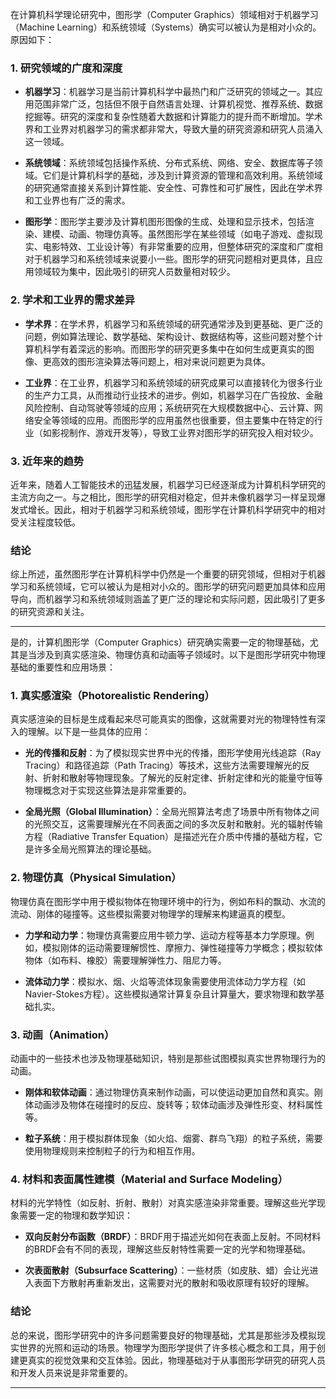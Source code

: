 在计算机科学理论研究中，图形学（Computer Graphics）领域相对于机器学习（Machine Learning）和系统领域（Systems）确实可以被认为是相对小众的。原因如下：

### 1. **研究领域的广度和深度**

- **机器学习**：机器学习是当前计算机科学中最热门和广泛研究的领域之一。其应用范围非常广泛，包括但不限于自然语言处理、计算机视觉、推荐系统、数据挖掘等。研究的深度和复杂性随着大数据和计算能力的提升而不断增加。学术界和工业界对机器学习的需求都非常大，导致大量的研究资源和研究人员涌入这一领域。

- **系统领域**：系统领域包括操作系统、分布式系统、网络、安全、数据库等子领域。它们是计算机科学的基础，涉及到计算资源的管理和高效利用。系统领域的研究通常直接关系到计算性能、安全性、可靠性和可扩展性，因此在学术界和工业界也有广泛的需求。

- **图形学**：图形学主要涉及计算机图形图像的生成、处理和显示技术，包括渲染、建模、动画、物理仿真等。虽然图形学在某些领域（如电子游戏、虚拟现实、电影特效、工业设计等）有非常重要的应用，但整体研究的深度和广度相对于机器学习和系统领域来说要小一些。图形学的研究问题相对更具体，且应用领域较为集中，因此吸引的研究人员数量相对较少。

### 2. **学术和工业界的需求差异**

- **学术界**：在学术界，机器学习和系统领域的研究通常涉及到更基础、更广泛的问题，例如算法理论、数学基础、架构设计、数据结构等，这些问题对整个计算机科学有着深远的影响。而图形学的研究更多集中在如何生成更真实的图像、更高效的图形渲染算法等问题上，相对来说问题更为具体。

- **工业界**：在工业界，机器学习和系统领域的研究成果可以直接转化为很多行业的生产力工具，从而推动行业技术的进步。例如，机器学习在广告投放、金融风险控制、自动驾驶等领域的应用；系统研究在大规模数据中心、云计算、网络安全等领域的应用。而图形学的应用虽然也很重要，但主要集中在特定的行业（如影视制作、游戏开发等），导致工业界对图形学的研究投入相对较少。

### 3. **近年来的趋势**

近年来，随着人工智能技术的迅猛发展，机器学习已经逐渐成为计算机科学研究的主流方向之一。与之相比，图形学的研究相对稳定，但并未像机器学习一样呈现爆发式增长。因此，相对于机器学习和系统领域，图形学在计算机科学研究中的相对受关注程度较低。

### 结论

综上所述，虽然图形学在计算机科学中仍然是一个重要的研究领域，但相对于机器学习和系统领域，它可以被认为是相对小众的。图形学的研究问题更加具体和应用导向，而机器学习和系统领域则涵盖了更广泛的理论和实际问题，因此吸引了更多的研究资源和关注。


-----

是的，计算机图形学（Computer Graphics）研究确实需要一定的物理基础，尤其是当涉及到真实感渲染、物理仿真和动画等子领域时。以下是图形学研究中物理基础的重要性和应用场景：

### 1. **真实感渲染（Photorealistic Rendering）**

真实感渲染的目标是生成看起来尽可能真实的图像，这就需要对光的物理特性有深入的理解。以下是一些具体的应用：

- **光的传播和反射**：为了模拟现实世界中光的传播，图形学使用光线追踪（Ray Tracing）和路径追踪（Path Tracing）等技术，这些方法需要理解光的反射、折射和散射等物理现象。了解光的反射定律、折射定律和光的能量守恒等物理概念对于实现这些算法是非常重要的。

- **全局光照（Global Illumination）**：全局光照算法考虑了场景中所有物体之间的光照交互，这需要理解光在不同表面之间的多次反射和散射。光的辐射传输方程（Radiative Transfer Equation）是描述光在介质中传播的基础方程，它是许多全局光照算法的理论基础。

### 2. **物理仿真（Physical Simulation）**

物理仿真在图形学中用于模拟物体在物理环境中的行为，例如布料的飘动、水流的流动、刚体的碰撞等。这些模拟需要对物理学的理解来构建逼真的模型。

- **力学和动力学**：物理仿真需要应用牛顿力学、运动方程等基本力学原理。例如，模拟刚体的运动需要理解惯性、摩擦力、弹性碰撞等力学概念；模拟软体物体（如布料、橡胶）需要理解弹性力、阻尼力等。

- **流体动力学**：模拟水、烟、火焰等流体现象需要使用流体动力学方程（如Navier-Stokes方程）。这些模拟通常计算复杂且计算量大，要求物理和数学基础扎实。

### 3. **动画（Animation）**

动画中的一些技术也涉及物理基础知识，特别是那些试图模拟真实世界物理行为的动画。

- **刚体和软体动画**：通过物理仿真来制作动画，可以使运动更加自然和真实。刚体动画涉及物体在碰撞时的反应、旋转等；软体动画涉及弹性形变、材料属性等。

- **粒子系统**：用于模拟群体现象（如火焰、烟雾、群鸟飞翔）的粒子系统，需要使用物理规则来控制粒子的行为和相互作用。

### 4. **材料和表面属性建模（Material and Surface Modeling）**

材料的光学特性（如反射、折射、散射）对真实感渲染非常重要。理解这些光学现象需要一定的物理和数学知识：

- **双向反射分布函数（BRDF）**：BRDF用于描述光如何在表面上反射。不同材料的BRDF会有不同的表现，理解这些反射特性需要一定的光学和物理基础。

- **次表面散射（Subsurface Scattering）**：一些材质（如皮肤、蜡）会让光进入表面下方散射再重新发出，这需要对光的散射和吸收原理有较好的理解。

### 结论

总的来说，图形学研究中的许多问题需要良好的物理基础，尤其是那些涉及模拟现实世界的光照和运动的场景。物理学为图形学提供了许多核心概念和工具，用于创建更真实的视觉效果和交互体验。因此，物理基础对于从事图形学研究的研究人员和开发人员来说是非常重要的。

------
